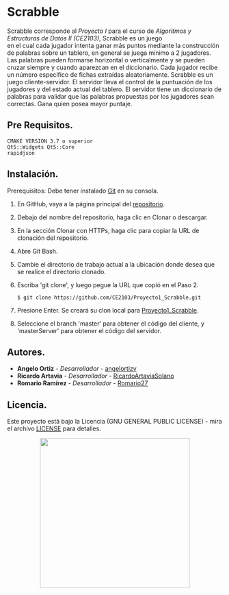 # Scrabble

Scrabble corresponde al _Proyecto I_ para el curso de _Algoritmos y Estructuras de Datos II (CE2103)_, Scrabble es un juego  
en el cual cada jugador intenta ganar más puntos mediante la construcción de palabras sobre un tablero, 
en general se juega minimo a 2 jugadores. Las palabras pueden formarse horizontal o verticalmente y se pueden cruzar siempre
y cuando aparezcan en el diccionario. Cada jugador recibe un número específico de fichas extraídas aleatoriamente. 
Scrabble es un juego cliente-servidor. El servidor lleva el control de la puntuación de los jugadores y
del estado actual del tablero. El servidor tiene un diccionario de palabras para validar que las palabras 
propuestas por los jugadores sean correctas. Gana quien posea mayor puntaje.



 
## Pre Requisitos. 

```
CMAKE VERSION 3.7 o superior
Qt5::Widgets Qt5::Core
rapidjson
```

## Instalación.


Prerequisitos: Debe tener instalado [Git](https://git-scm.com/book/es/v2/Inicio---Sobre-el-Control-de-Versiones-Instalaci%C3%B3n-de-Git) en su consola.

1. En GitHub, vaya a la página principal del [repositorio](https://github.com/CE2103/Proyecto1_Scrabble).
2. Debajo del nombre del repositorio, haga clic en Clonar o descargar.
3. En la sección Clonar con HTTPs, haga clic para copiar la URL de clonación del repositorio.
4. Abre Git Bash.
5. Cambie el directorio de trabajo actual a la ubicación donde desea que se realice el directorio clonado.
6. Escriba 'git clone', y luego pegue la URL que copió en el Paso 2.

    ```$ git clone https://github.com/CE2103/Proyecto1_Scrabble.git```
    
7. Presione Enter. Se creará su clon local para [Proyecto1_Scrabble](https://github.com/CE2103/Proyecto1_Scrabble).
8. Seleccione el branch 'master' para obtener el código del cliente, y 'masterServer' para obtener el código del servidor.



## Autores.

* **Angelo Ortiz** - *Desarrollador* - [angelortizv](https://github.com/angelortizv)
* **Ricardo Artavia** - *Desarrollador* - [RicardoArtaviaSolano](https://github.com/RicardoArtaviaSolano)
* **Romario Ramírez** - *Desarrollador* - [Romario27](https://github.com/Romario27)

## Licencia.

Este proyecto está bajo la Licencia (GNU GENERAL PUBLIC LICENSE) - mira el archivo 
[LICENSE](https://github.com/CE2103/Proyecto1_Scrabble/blob/master/LICENSE) para detalles.

<p align="center">
<img src="https://res.cloudinary.com/dek4evg4t/image/upload/v1552778011/CE2103/Scrabble/scrabbleCE2103_cropped.png" width="350"/>
</p>
